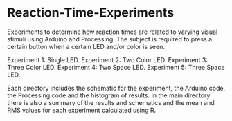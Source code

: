 # Reaction-Time-Experiments

Experiments to determine how reaction times are related to varying visual stimuli using Arduino and Processing. The subject is required to press a certain button when a certain LED and/or color is seen.

Experiment 1: Single LED.
Experiment 2: Two Color LED.
Experiment 3: Three Color LED.
Experiment 4: Two Space LED.
Experiment 5: Three Space LED.

Each directory includes the schematic for the experiment, the Arduino code, the Processing code and the histogram of results. 
In the main directory there is also a summary of the results and schematics and the mean and RMS values for each experiment calculated using R. 


